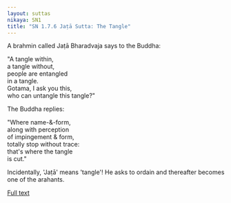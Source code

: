 ```yaml
---
layout: suttas
nikaya: SN1
title: "SN 1.7.6 Jaṭā Sutta: The Tangle"
---
```


A brahmin called Jaṭā Bharadvaja says to the Buddha:  

"A tangle within,  
a tangle without,  
people are entangled  
in a tangle.  
Gotama, I ask you this,  
who can untangle this tangle?"  

The Buddha replies:  

"Where name-&-form,  
along with perception  
of impingement & form,  
totally stop without trace:  
that's where the tangle  
is cut."


Incidentally, 'Jaṭā' means 'tangle'! He asks to ordain and thereafter becomes one of the arahants.

[Full text](https://www.dhammatalks.org/suttas/SN/SN7_6.html)
